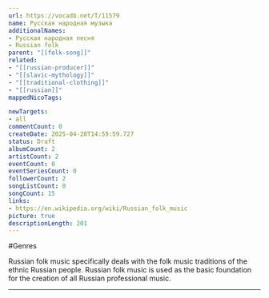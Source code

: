 ```yaml
---
url: https://vocadb.net/T/11579
name: Русская народная музыка
additionalNames: 
- Русская народная песня
- Russian folk
parent: "[[folk-song]]"
related:
- "[[russian-producer]]"
- "[[slavic-mythology]]"
- "[[traditional-clothing]]"
- "[[russian]]"
mappedNicoTags:

newTargets:
- all
commentCount: 0
createDate: 2025-04-28T14:59:59.727
status: Draft
albumCount: 2
artistCount: 2
eventCount: 0
eventSeriesCount: 0
followerCount: 2
songListCount: 0
songCount: 15
links: 
- https://en.wikipedia.org/wiki/Russian_folk_music
picture: true
descriptionLength: 201
---
```


#Genres

Russian folk music specifically deals with the folk music traditions of the ethnic Russian people. Russian folk music is used as the basic foundation for the creation of all Russian professional music.

---


